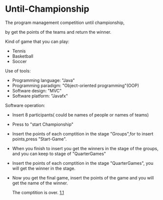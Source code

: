 # Until-Championship
The program management competition until championship,

by get the points of the teams and return the winner.

Kind of game that you can play:
* Tennis
* Basketball
* Soccer

Use of tools:
* Programming language: "Java"
* Programming paradigm: "Object-oriented programming"(OOP)
* Software design: "MVC"
* Software platform: "Javafx"

Software operation:
* Insert 8 participants( could be names of people or names of teams)
* Press to "start Championship"
* Insert the points of each comptition in the stage "Groups",for to insert points,press "Start-Game".
* When you finish to insert you get the winners in the stage of the groups, and you can keep to stage of "QuarterGames"
* Insert the points of each comptition in the stage "QuarterGames", you will get the winner in the stage.
* Now you get the final game, insert the points of the game and you will get the name of the winner.

  The comptition is over.
  [1.1](https://github.com/dvirtayeb/Until-Championship/blob/master/1.1.png)
